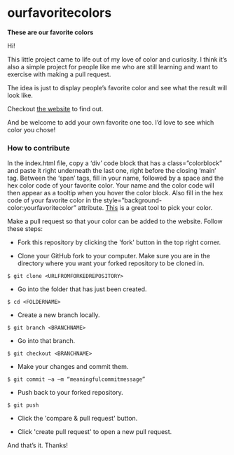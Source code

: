 # ourfavoritecolors
<p><strong>These are our favorite colors</strong></p>

<p>Hi!</p>
<p>This little project came to life out of my love of color and curiosity. I think it’s also a simple project for people like me who are still learning and  want to exercise with making a pull request.</p>
<p>The idea is just to display people’s favorite color and see what the result will look like.</p>
<p>Checkout <a href="https://theseareourfavoritecolors.vercel.app/" target="_blank">the website</a> to find out.</p>
<p>And be welcome to add your own favorite one too. I’d love to see which color you chose!</p>
<h3>How to contribute</h3>
<p>In the index.html file, copy a ‘div’ code block that has a class=”colorblock” and paste it right underneath the last one, right before the closing ‘main’ tag.
Between the ‘span’ tags, fill in your name, followed by a space and the hex color code of your favorite color. Your name and the color code will then appear as a tooltip when you hover the color block. Also fill in the hex code of your favorite color in the style=”background-color:yourfavoritecolor” attribute.
  <a href="https://coolors.co/e6544f" target="_blank">This</a> is a great tool to pick your color.</p>
<p>Make a pull request so that your color can be added to the website. Follow these steps:</p>
<ul><li>Fork this repository by clicking the 'fork' button in the top right corner.</li></ul>
<ul><li>Clone your GitHub fork to your computer. Make sure you are in the directory where you want your forked repository to be cloned in.</li></ul>
<code>$ git clone &lt;URLFROMFORKEDREPOSITORY&gt;</code>
<p></p>
<ul><li>Go into the folder that has just been created.</li></ul>
<code>$ cd &lt;FOLDERNAME&gt;</code>
<p></p>
<ul><li>Create a new branch locally.</li></ul>
<code>$ git branch &lt;BRANCHNAME&gt;</code>
<p></p>
<ul><li>Go into that branch.</li></ul>
<code>$ git checkout &lt;BRANCHNAME&gt;</code>
<p></p>
<ul><li>Make your changes and commit them.</li></ul> 
<code>$ git commit –a –m “meaningfulcommitmessage”</code>
<p></p>
<ul><li>Push back to your forked repository.</li></ul>
<code>$ git push</code>
<p></p>
<ul><li>Click the 'compare & pull request' button.</li></ul>
<ul><li>Click 'create pull request' to open a new pull request.</li></ul>

<p>And that’s it. Thanks!</p>

